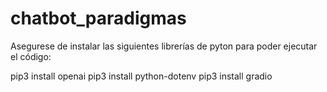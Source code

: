# chatbot_paradigmas

Asegurese de instalar las siguientes librerías de pyton para poder ejecutar el código:

pip3 install openai
pip3 install python-dotenv
pip3 install gradio
